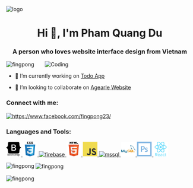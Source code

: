 ![logo](https://scontent.fsgn5-2.fna.fbcdn.net/v/t1.15752-9/355811792_719405406620235_341482197814975098_n.png?stp=dst-png_s2048x2048&_nc_cat=105&ccb=1-7&_nc_sid=ae9488&_nc_ohc=EX9CNW2A7hkAX9kCsMZ&_nc_ht=scontent.fsgn5-2.fna&oh=03_AdQDwpN-aQZoz_x7_oT_A91UYIx7fC2iVsGO4Y-Ky31whg&oe=64BDF51B)
<h1 align="center">Hi 👋, I'm Pham Quang Du</h1>
<h3 align="center">A person who loves website interface design from Vietnam</h3>
<img align="right" alt = "Coding" width = "400" src="https://raw.githubusercontent.com/JoeyBling/JoeyBling/master/pic/pusheencode.gif">


<p align="left"> <img src="https://komarev.com/ghpvc/?username=fingpong&label=Profile%20views&color=0e75b6&style=flat" alt="fingpong" /> </p>

- 🔭 I’m currently working on [Todo App](https://github.com/FingPong/todo-app)

- 👯 I’m looking to collaborate on [Agearle Website](https://github.com/FingPong/Agearle)

<h3 align="left">Connect with me:</h3>
<p align="left">
<a href="https://fb.com/https://www.facebook.com/fingpong23/" target="blank"><img align="center" src="https://raw.githubusercontent.com/rahuldkjain/github-profile-readme-generator/master/src/images/icons/Social/facebook.svg" alt="https://www.facebook.com/fingpong23/" height="30" width="40" /></a>
</p>

<h3 align="left">Languages and Tools:</h3>
<p align="left"> <a href="https://getbootstrap.com" target="_blank" rel="noreferrer"> <img src="https://raw.githubusercontent.com/devicons/devicon/master/icons/bootstrap/bootstrap-plain-wordmark.svg" alt="bootstrap" width="40" height="40"/> </a> <a href="https://www.w3schools.com/css/" target="_blank" rel="noreferrer"> <img src="https://raw.githubusercontent.com/devicons/devicon/master/icons/css3/css3-original-wordmark.svg" alt="css3" width="40" height="40"/> </a> <a href="https://firebase.google.com/" target="_blank" rel="noreferrer"> <img src="https://www.vectorlogo.zone/logos/firebase/firebase-icon.svg" alt="firebase" width="40" height="40"/> </a> <a href="https://www.w3.org/html/" target="_blank" rel="noreferrer"> <img src="https://raw.githubusercontent.com/devicons/devicon/master/icons/html5/html5-original-wordmark.svg" alt="html5" width="40" height="40"/> </a> <a href="https://developer.mozilla.org/en-US/docs/Web/JavaScript" target="_blank" rel="noreferrer"> <img src="https://raw.githubusercontent.com/devicons/devicon/master/icons/javascript/javascript-original.svg" alt="javascript" width="40" height="40"/> </a> <a href="https://www.microsoft.com/en-us/sql-server" target="_blank" rel="noreferrer"> <img src="https://www.svgrepo.com/show/303229/microsoft-sql-server-logo.svg" alt="mssql" width="40" height="40"/> </a> <a href="https://www.mysql.com/" target="_blank" rel="noreferrer"> <img src="https://raw.githubusercontent.com/devicons/devicon/master/icons/mysql/mysql-original-wordmark.svg" alt="mysql" width="40" height="40"/> </a> <a href="https://www.photoshop.com/en" target="_blank" rel="noreferrer"> <img src="https://raw.githubusercontent.com/devicons/devicon/master/icons/photoshop/photoshop-line.svg" alt="photoshop" width="40" height="40"/> </a> <a href="https://reactjs.org/" target="_blank" rel="noreferrer"> <img src="https://raw.githubusercontent.com/devicons/devicon/master/icons/react/react-original-wordmark.svg" alt="react" width="40" height="40"/> </a> </p>

<p><img align="left" src="https://github-readme-stats.vercel.app/api/top-langs?username=fingpong&show_icons=true&locale=en&layout=compact" alt="fingpong" /></p>

<p>&nbsp;<img align="center" src="https://github-readme-stats.vercel.app/api?username=fingpong&show_icons=true&locale=en" alt="fingpong" /></p>

<p><img align="center" src="https://github-readme-streak-stats.herokuapp.com/?user=fingpong&" alt="fingpong" /></p>
